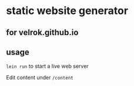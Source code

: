 # static website generator
## for velrok.github.io


## usage

`lein run` to start a live web server

Edit content under `/content`

